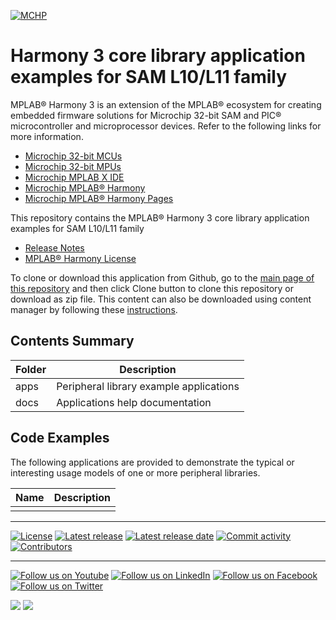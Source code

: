 ﻿[![MCHP](https://www.microchip.com/ResourcePackages/Microchip/assets/dist/images/logo.png)](https://www.microchip.com)

# Harmony 3 core library application examples for SAM L10/L11 family

MPLAB® Harmony 3 is an extension of the MPLAB® ecosystem for creating embedded firmware solutions for Microchip 32-bit SAM and PIC® microcontroller and microprocessor devices.  Refer to the following links for more information.

- [Microchip 32-bit MCUs](https://www.microchip.com/design-centers/32-bit)
- [Microchip 32-bit MPUs](https://www.microchip.com/design-centers/32-bit-mpus)
- [Microchip MPLAB X IDE](https://www.microchip.com/mplab/mplab-x-ide)
- [Microchip MPLAB® Harmony](https://www.microchip.com/mplab/mplab-harmony)
- [Microchip MPLAB® Harmony Pages](https://microchip-mplab-harmony.github.io/)

This repository contains the MPLAB® Harmony 3 core library application examples for SAM L10/L11 family

- [Release Notes](release_notes.md)
- [MPLAB® Harmony License](mplab_harmony_license.md)

To clone or download this application from Github, go to the [main page of this repository](https://github.com/Microchip-MPLAB-Harmony/core_apps_sam_l10_l11) and then click Clone button to clone this repository or download as zip file.
This content can also be downloaded using content manager by following these [instructions](https://github.com/Microchip-MPLAB-Harmony/contentmanager/wiki).

## Contents Summary

| Folder     | Description                             |
| ---        | ---                                     |
| apps       | Peripheral library example applications |
| docs       | Applications help documentation         |

## Code Examples

The following applications are provided to demonstrate the typical or interesting usage models of one or more peripheral libraries.

| Name | Description|
|:---------|:-----------|
|||
____

[![License](https://img.shields.io/badge/license-Harmony%20license-orange.svg)](https://github.com/Microchip-MPLAB-Harmony/core_apps_sam_l10_l11/blob/master/mplab_harmony_license.md)
[![Latest release](https://img.shields.io/github/release/Microchip-MPLAB-Harmony/core_apps_sam_l10_l11.svg)](https://github.com/Microchip-MPLAB-Harmony/core_apps_sam_l10_l11/releases/latest)
[![Latest release date](https://img.shields.io/github/release-date/Microchip-MPLAB-Harmony/core_apps_sam_l10_l11.svg)](https://github.com/Microchip-MPLAB-Harmony/core_apps_sam_l10_l11/releases/latest)
[![Commit activity](https://img.shields.io/github/commit-activity/y/Microchip-MPLAB-Harmony/core_apps_sam_l10_l11.svg)](https://github.com/Microchip-MPLAB-Harmony/core_apps_sam_l10_l11/graphs/commit-activity)
[![Contributors](https://img.shields.io/github/contributors-anon/Microchip-MPLAB-Harmony/core_apps_sam_l10_l11.svg)]()

____

[![Follow us on Youtube](https://img.shields.io/badge/Youtube-Follow%20us%20on%20Youtube-red.svg)](https://www.youtube.com/user/MicrochipTechnology)
[![Follow us on LinkedIn](https://img.shields.io/badge/LinkedIn-Follow%20us%20on%20LinkedIn-blue.svg)](https://www.linkedin.com/company/microchip-technology)
[![Follow us on Facebook](https://img.shields.io/badge/Facebook-Follow%20us%20on%20Facebook-blue.svg)](https://www.facebook.com/microchiptechnology/)
[![Follow us on Twitter](https://img.shields.io/twitter/follow/MicrochipTech.svg?style=social)](https://twitter.com/MicrochipTech)

[![](https://img.shields.io/github/stars/Microchip-MPLAB-Harmony/core_apps_sam_l10_l11.svg?style=social)]()
[![](https://img.shields.io/github/watchers/Microchip-MPLAB-Harmony/core_apps_sam_l10_l11.svg?style=social)]()
